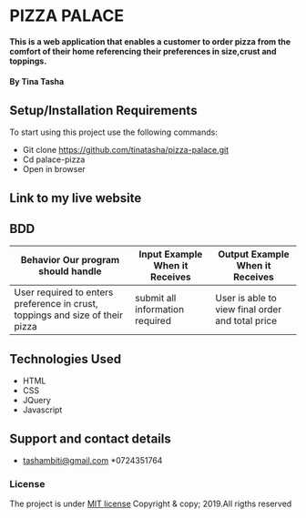 # PIZZA PALACE
#### This is a web application that enables a customer to order pizza from the comfort of their home referencing their preferences in size,crust and toppings.
#### By **Tina Tasha**

## Setup/Installation Requirements
To start using this project use the following commands:
* Git clone https://github.com/tinatasha/pizza-palace.git
* Cd palace-pizza
* Open in browser

## Link to my live website


## BDD
| Behavior Our program should handle             | Input Example When it Receives | Output Example When it Receives     |
|------------------------------------------------|--------------------------------|-------------------------------------|
| User required to enters preference in crust, toppings and size of their pizza  | submit all information required          | User is able to view final order and total price    |

## Technologies Used
* HTML
* CSS
* JQuery
* Javascript

## Support and contact details
* tashambiti@gmail.com
*0724351764

### License
The project is under [MIT license]()
Copyright & copy; 2019.All rigths reserved
